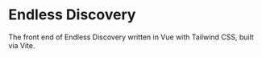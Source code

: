 # Endless Discovery
The front end of Endless Discovery written in Vue with Tailwind CSS, built via Vite.